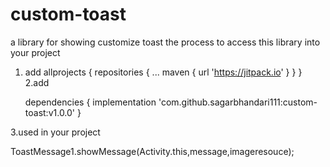 # custom-toast
a library for showing customize toast
the process to access this library into your project
1. add
	allprojects {
		repositories {
			...
			maven { url 'https://jitpack.io' }
		}
	}
2.add

	dependencies {
	        implementation 'com.github.sagarbhandari111:custom-toast:v1.0.0'
	}
  
  3.used in your project
  
   ToastMessage1.showMessage(Activity.this,message,imageresouce);
